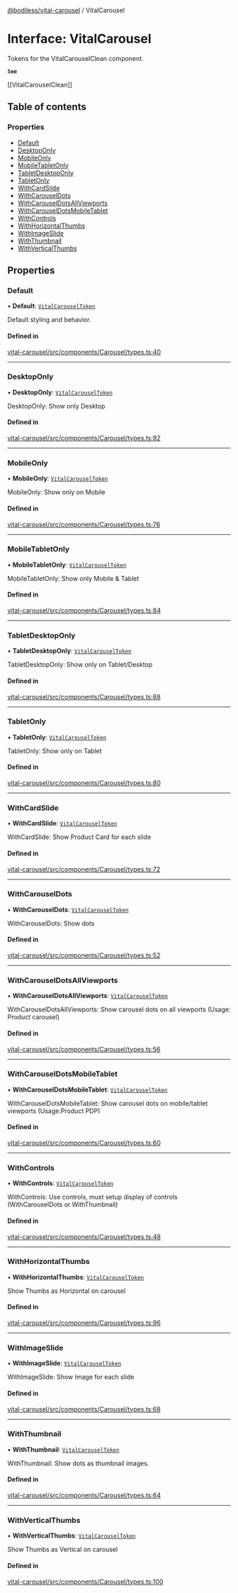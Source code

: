 [@bodiless/vital-carousel](../README.md) / VitalCarousel

# Interface: VitalCarousel

Tokens for the VitalCarouselClean component.

**`See`**

[[VitalCarouselClean]]

## Table of contents

### Properties

- [Default](VitalCarousel.md#default)
- [DesktopOnly](VitalCarousel.md#desktoponly)
- [MobileOnly](VitalCarousel.md#mobileonly)
- [MobileTabletOnly](VitalCarousel.md#mobiletabletonly)
- [TabletDesktopOnly](VitalCarousel.md#tabletdesktoponly)
- [TabletOnly](VitalCarousel.md#tabletonly)
- [WithCardSlide](VitalCarousel.md#withcardslide)
- [WithCarouselDots](VitalCarousel.md#withcarouseldots)
- [WithCarouselDotsAllViewports](VitalCarousel.md#withcarouseldotsallviewports)
- [WithCarouselDotsMobileTablet](VitalCarousel.md#withcarouseldotsmobiletablet)
- [WithControls](VitalCarousel.md#withcontrols)
- [WithHorizontalThumbs](VitalCarousel.md#withhorizontalthumbs)
- [WithImageSlide](VitalCarousel.md#withimageslide)
- [WithThumbnail](VitalCarousel.md#withthumbnail)
- [WithVerticalThumbs](VitalCarousel.md#withverticalthumbs)

## Properties

### Default

• **Default**: [`VitalCarouselToken`](../README.md#vitalcarouseltoken)

Default styling and behavior.

#### Defined in

[vital-carousel/src/components/Carousel/types.ts:40](https://github.com/johnsonandjohnson/Bodiless-JS/blob/16f777aa8/packages/vital-carousel/src/components/Carousel/types.ts#L40)

___

### DesktopOnly

• **DesktopOnly**: [`VitalCarouselToken`](../README.md#vitalcarouseltoken)

DesktopOnly: Show only Desktop

#### Defined in

[vital-carousel/src/components/Carousel/types.ts:92](https://github.com/johnsonandjohnson/Bodiless-JS/blob/16f777aa8/packages/vital-carousel/src/components/Carousel/types.ts#L92)

___

### MobileOnly

• **MobileOnly**: [`VitalCarouselToken`](../README.md#vitalcarouseltoken)

MobileOnly: Show only on Mobile

#### Defined in

[vital-carousel/src/components/Carousel/types.ts:76](https://github.com/johnsonandjohnson/Bodiless-JS/blob/16f777aa8/packages/vital-carousel/src/components/Carousel/types.ts#L76)

___

### MobileTabletOnly

• **MobileTabletOnly**: [`VitalCarouselToken`](../README.md#vitalcarouseltoken)

MobileTabletOnly: Show only Mobile & Tablet

#### Defined in

[vital-carousel/src/components/Carousel/types.ts:84](https://github.com/johnsonandjohnson/Bodiless-JS/blob/16f777aa8/packages/vital-carousel/src/components/Carousel/types.ts#L84)

___

### TabletDesktopOnly

• **TabletDesktopOnly**: [`VitalCarouselToken`](../README.md#vitalcarouseltoken)

TabletDesktopOnly: Show only on Tablet/Desktop

#### Defined in

[vital-carousel/src/components/Carousel/types.ts:88](https://github.com/johnsonandjohnson/Bodiless-JS/blob/16f777aa8/packages/vital-carousel/src/components/Carousel/types.ts#L88)

___

### TabletOnly

• **TabletOnly**: [`VitalCarouselToken`](../README.md#vitalcarouseltoken)

TabletOnly: Show only on Tablet

#### Defined in

[vital-carousel/src/components/Carousel/types.ts:80](https://github.com/johnsonandjohnson/Bodiless-JS/blob/16f777aa8/packages/vital-carousel/src/components/Carousel/types.ts#L80)

___

### WithCardSlide

• **WithCardSlide**: [`VitalCarouselToken`](../README.md#vitalcarouseltoken)

WithCardSlide: Show Product Card for each slide

#### Defined in

[vital-carousel/src/components/Carousel/types.ts:72](https://github.com/johnsonandjohnson/Bodiless-JS/blob/16f777aa8/packages/vital-carousel/src/components/Carousel/types.ts#L72)

___

### WithCarouselDots

• **WithCarouselDots**: [`VitalCarouselToken`](../README.md#vitalcarouseltoken)

WithCarouselDots: Show dots

#### Defined in

[vital-carousel/src/components/Carousel/types.ts:52](https://github.com/johnsonandjohnson/Bodiless-JS/blob/16f777aa8/packages/vital-carousel/src/components/Carousel/types.ts#L52)

___

### WithCarouselDotsAllViewports

• **WithCarouselDotsAllViewports**: [`VitalCarouselToken`](../README.md#vitalcarouseltoken)

WithCarouselDotsAllViewports: Show carousel dots on all viewports (Usage: Product carousel)

#### Defined in

[vital-carousel/src/components/Carousel/types.ts:56](https://github.com/johnsonandjohnson/Bodiless-JS/blob/16f777aa8/packages/vital-carousel/src/components/Carousel/types.ts#L56)

___

### WithCarouselDotsMobileTablet

• **WithCarouselDotsMobileTablet**: [`VitalCarouselToken`](../README.md#vitalcarouseltoken)

WithCarouselDotsMobileTablet: Show carousel dots on mobile/tablet viewports (Usage:Product PDP)

#### Defined in

[vital-carousel/src/components/Carousel/types.ts:60](https://github.com/johnsonandjohnson/Bodiless-JS/blob/16f777aa8/packages/vital-carousel/src/components/Carousel/types.ts#L60)

___

### WithControls

• **WithControls**: [`VitalCarouselToken`](../README.md#vitalcarouseltoken)

WithControls: Use controls, must setup display of controls (WithCarouselDots or WithThumbnail)

#### Defined in

[vital-carousel/src/components/Carousel/types.ts:48](https://github.com/johnsonandjohnson/Bodiless-JS/blob/16f777aa8/packages/vital-carousel/src/components/Carousel/types.ts#L48)

___

### WithHorizontalThumbs

• **WithHorizontalThumbs**: [`VitalCarouselToken`](../README.md#vitalcarouseltoken)

Show Thumbs as Horizontal on carousel

#### Defined in

[vital-carousel/src/components/Carousel/types.ts:96](https://github.com/johnsonandjohnson/Bodiless-JS/blob/16f777aa8/packages/vital-carousel/src/components/Carousel/types.ts#L96)

___

### WithImageSlide

• **WithImageSlide**: [`VitalCarouselToken`](../README.md#vitalcarouseltoken)

WithImageSlide: Show Image for each slide

#### Defined in

[vital-carousel/src/components/Carousel/types.ts:68](https://github.com/johnsonandjohnson/Bodiless-JS/blob/16f777aa8/packages/vital-carousel/src/components/Carousel/types.ts#L68)

___

### WithThumbnail

• **WithThumbnail**: [`VitalCarouselToken`](../README.md#vitalcarouseltoken)

WithThumbnail: Show dots as thumbnail images.

#### Defined in

[vital-carousel/src/components/Carousel/types.ts:64](https://github.com/johnsonandjohnson/Bodiless-JS/blob/16f777aa8/packages/vital-carousel/src/components/Carousel/types.ts#L64)

___

### WithVerticalThumbs

• **WithVerticalThumbs**: [`VitalCarouselToken`](../README.md#vitalcarouseltoken)

Show Thumbs as Vertical on carousel

#### Defined in

[vital-carousel/src/components/Carousel/types.ts:100](https://github.com/johnsonandjohnson/Bodiless-JS/blob/16f777aa8/packages/vital-carousel/src/components/Carousel/types.ts#L100)
